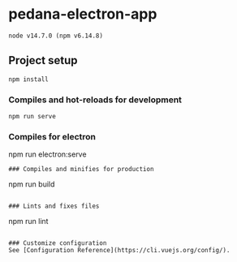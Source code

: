# pedana-electron-app
```
node v14.7.0 (npm v6.14.8)
```

## Project setup
```
npm install
```

### Compiles and hot-reloads for development

```
npm run serve
```

### Compiles for electron

npm run electron:serve

```
### Compiles and minifies for production
```

npm run build

```

### Lints and fixes files
```

npm run lint

```

### Customize configuration
See [Configuration Reference](https://cli.vuejs.org/config/).
```

